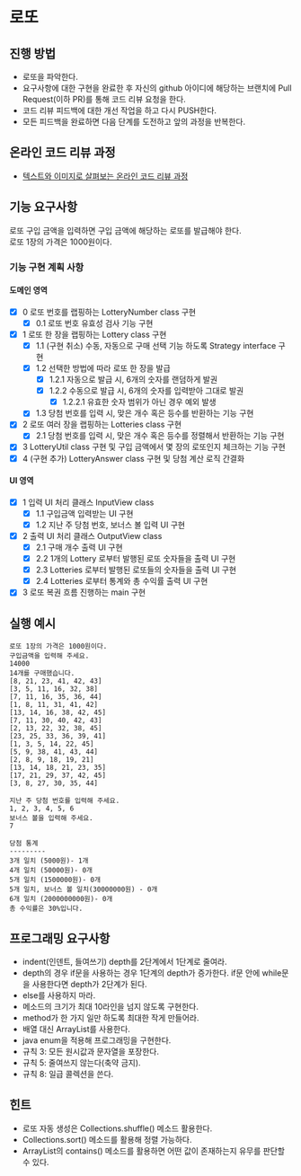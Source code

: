 # 로또
## 진행 방법
* 로또을 파악한다.
* 요구사항에 대한 구현을 완료한 후 자신의 github 아이디에 해당하는 브랜치에 Pull Request(이하 PR)를 통해 코드 리뷰 요청을 한다.
* 코드 리뷰 피드백에 대한 개선 작업을 하고 다시 PUSH한다.
* 모든 피드백을 완료하면 다음 단계를 도전하고 앞의 과정을 반복한다.

## 온라인 코드 리뷰 과정
* [텍스트와 이미지로 살펴보는 온라인 코드 리뷰 과정](https://github.com/next-step/nextstep-docs/tree/master/codereview)

## 기능 요구사항
로또 구입 금액을 입력하면 구입 금액에 해당하는 로또를 발급해야 한다.  
로또 1장의 가격은 1000원이다.  

### 기능 구현 계획 사항
#### 도메인 영역
- [x] 0 로또 번호를 랩핑하는 LotteryNumber class 구현
  - [x] 0.1 로또 번호 유효성 검사 기능 구현
- [x] 1 로또 한 장을 랩핑하는 Lottery class 구현
  - [x] 1.1 (구현 취소) 수동, 자동으로 구매 선택 기능 하도록 Strategy interface 구현
  - [x] 1.2 선택한 방법에 따라 로또 한 장을 발급
    - [x] 1.2.1 자동으로 발급 시, 6개의 숫자를 랜덤하게 발권
    - [x] 1.2.2 수동으로 발급 시, 6개의 숫자를 입력받아 그대로 발권
      - [x] 1.2.2.1 유효한 숫자 범위가 아닌 경우 예외 발생
  - [x] 1.3 당첨 번호를 입력 시, 맞은 개수 혹은 등수를 반환하는 기능 구현
- [x] 2 로또 여러 장을 랩핑하는 Lotteries class 구현
  - [x] 2.1 당첨 번호를 입력 시, 맞은 개수 혹은 등수를 정렬해서 반환하는 기능 구현
- [x] 3 LotteryUtil class 구현 및 구입 금액에서 몇 장의 로또인지 체크하는 기능 구현
- [x] 4 (구현 추가) LotteryAnswer class 구현 및 당첨 계산 로직 간결화

#### UI 영역
- [x] 1 입력 UI 처리 클래스 InputView class
  - [x] 1.1 구입금액 입력받는 UI 구현
  - [x] 1.2 지난 주 당첨 번호, 보너스 볼 입력 UI 구현
- [x] 2 출력 UI 처리 클래스 OutputView class
  - [x] 2.1 구매 개수 출력 UI 구현
  - [x] 2.2 1개의 Lottery 로부터 발행된 로또 숫자들을 출력 UI 구현
  - [x] 2.3 Lotteries 로부터 발행된 로또들의 숫자들을 출력 UI 구현
  - [x] 2.4 Lotteries 로부터 통계와 총 수익률 출력 UI 구현
- [x] 3 로또 복권 흐름 진행하는 main 구현

## 실행 예시
```
로또 1장의 가격은 1000원이다.  
구입금액을 입력해 주세요.  
14000  
14개를 구매했습니다.  
[8, 21, 23, 41, 42, 43]  
[3, 5, 11, 16, 32, 38]  
[7, 11, 16, 35, 36, 44]  
[1, 8, 11, 31, 41, 42]  
[13, 14, 16, 38, 42, 45]  
[7, 11, 30, 40, 42, 43]  
[2, 13, 22, 32, 38, 45]  
[23, 25, 33, 36, 39, 41]  
[1, 3, 5, 14, 22, 45]  
[5, 9, 38, 41, 43, 44]  
[2, 8, 9, 18, 19, 21]  
[13, 14, 18, 21, 23, 35]  
[17, 21, 29, 37, 42, 45]  
[3, 8, 27, 30, 35, 44]  

지난 주 당첨 번호를 입력해 주세요.  
1, 2, 3, 4, 5, 6  
보너스 볼을 입력해 주세요.  
7  

당첨 통계
---------
3개 일치 (5000원)- 1개  
4개 일치 (50000원)- 0개  
5개 일치 (1500000원)- 0개  
5개 일치, 보너스 볼 일치(30000000원) - 0개  
6개 일치 (2000000000원)- 0개  
총 수익률은 30%입니다.  
```

## 프로그래밍 요구사항
- indent(인덴트, 들여쓰기) depth를 2단계에서 1단계로 줄여라.
- depth의 경우 if문을 사용하는 경우 1단계의 depth가 증가한다. if문 안에 while문을 사용한다면 depth가 2단계가 된다.
- else를 사용하지 마라.
- 메소드의 크기가 최대 10라인을 넘지 않도록 구현한다.
- method가 한 가지 일만 하도록 최대한 작게 만들어라.
- 배열 대신 ArrayList를 사용한다.
- java enum을 적용해 프로그래밍을 구현한다.
- 규칙 3: 모든 원시값과 문자열을 포장한다.
- 규칙 5: 줄여쓰지 않는다(축약 금지).
- 규칙 8: 일급 콜렉션을 쓴다.

## 힌트
- 로또 자동 생성은 Collections.shuffle() 메소드 활용한다.
- Collections.sort() 메소드를 활용해 정렬 가능하다.
- ArrayList의 contains() 메소드를 활용하면 어떤 값이 존재하는지 유무를 판단할 수 있다.

